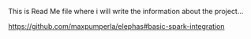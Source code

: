 This is Read Me file where i will write the information about the project...

https://github.com/maxpumperla/elephas#basic-spark-integration
